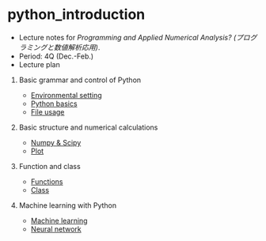 # python_introduction
* Lecture notes for *Programming and Applied Numerical Analysis? (プログラミングと数値解析応用)*.
* Period: 4Q (Dec.-Feb.)
* Lecture plan

1. Basic grammar and control of Python
    * [Environmental setting](./setting.md)
    * [Python basics](./python_basic.md)
    * [File usage](./file.md)

2. Basic structure and numerical calculations
    * [Numpy & Scipy](./numpy.md)
    * [Plot](./plot.md)

3. Function and class
    * [Functions](./function.md)
    * [Class](./class.md)

4. Machine learning with Python
    * [Machine learning](./machine_learning.md)
    * [Neural network](./neural_network.md)
